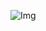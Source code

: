 ![Img](https://github.com/oxzh/oxzh/assets/85556196/1cee9105-1795-4b79-afbb-cc28a960bf44)



<!--
<div align="center">
<br><p align="centre"></p>  
<p align="center"><img align="center" src="https://komarev.com/ghpvc/?username=oxzh&style=for-the-badge&color=blueviolet" /></p> 
<br>
</div>
-->
